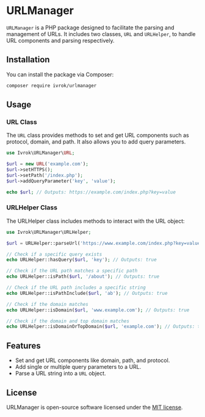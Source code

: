 # URLManager

`URLManager` is a PHP package designed to facilitate the parsing and management of URLs. It includes two classes, `URL` and `URLHelper`, to handle URL components and parsing respectively.

## Installation

You can install the package via Composer:

```bash
composer require ivrok/urlmanager
```

## Usage

### URL Class

The `URL` class provides methods to set and get URL components such as protocol, domain, and path. It also allows you to add query parameters.

```php
use Ivrok\URLManager\URL;

$url = new URL('example.com');
$url->setHTTPS();
$url->setPath('/index.php');
$url->addQueryParameter('key', 'value');

echo $url; // Outputs: https://example.com/index.php?key=value
```

### URLHelper Class

The URLHelper class includes methods to interact with the URL object:

```php
use Ivrok\URLManager\URLHelper;

$url = URLHelper::parseUrl('https://www.example.com/index.php?key=value');

// Check if a specific query exists
echo URLHelper::hasQuery($url, 'key'); // Outputs: true

// Check if the URL path matches a specific path
echo URLHelper::isPath($url, '/about'); // Outputs: true

// Check if the URL path includes a specific string
echo URLHelper::isPathInclude($url, 'ab'); // Outputs: true

// Check if the domain matches
echo URLHelper::isDomain($url, 'www.example.com'); // Outputs: true

// Check if the domain and top domain matches
echo URLHelper::isDomainOrTopDomain($url, 'example.com'); // Outputs: true
```

## Features

- Set and get URL components like domain, path, and protocol.
- Add single or multiple query parameters to a URL.
- Parse a URL string into a `URL` object.

## License

URLManager is open-source software licensed under the [MIT license](LICENSE).

